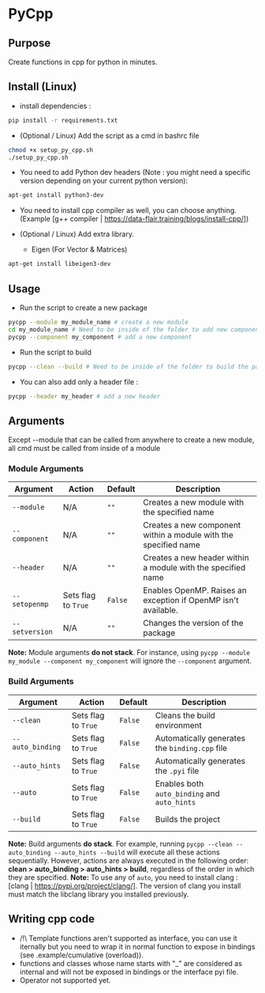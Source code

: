 # PyCpp

## Purpose

Create functions in cpp for python in minutes.

## Install (Linux)

- install dependencies :

```sh
pip install -r requirements.txt
```

- (Optional / Linux) Add the script as a cmd in bashrc file

```sh
chmod +x setup_py_cpp.sh
./setup_py_cpp.sh
```

- You need to add Python dev headers (Note : you might need a specific version depending on your current python version):

```sh
apt-get install python3-dev
```

- You need to install cpp compiler as well, you can choose anything. (Example [g++ compiler | https://data-flair.training/blogs/install-cpp/])

- (Optional / Linux) Add extra library.
  - Eigen (For Vector & Matrices)

```sh
apt-get install libeigen3-dev
```

## Usage

- Run the script to create a new package

```sh
pycpp --module my_module_name # create a new module
cd my_module_name # Need to be inside of the folder to add new component.
pycpp --component my_component # add a new component
```

- Run the script to build

```sh
pycpp --clean --build # Need to be inside of the folder to build the package.
```

- You can also add only a header file :

```sh
pycpp --header my_header # add a new header
```

## Arguments

Except --module that can be called from anywhere to create a new module, all cmd must be called from inside of a module

### Module Arguments

| Argument       | Action              | Default | Description                                                     |
| -------------- | ------------------- | ------- | --------------------------------------------------------------- |
| `--module`     | N/A                 | `""`    | Creates a new module with the specified name                    |
| `--component`  | N/A                 | `""`    | Creates a new component within a module with the specified name |
| `--header`     | N/A                 | `""`    | Creates a new header within a module with the specified name    |
| `--setopenmp`  | Sets flag to `True` | `False` | Enables OpenMP. Raises an exception if OpenMP isn't available.  |
| `--setversion` | N/A                 | `""`    | Changes the version of the package                              |

**Note:** Module arguments **do not stack**. For instance, using `pycpp --module my_module --component my_component` will ignore the `--component` argument.

### Build Arguments

| Argument         | Action              | Default | Description                                    |
| ---------------- | ------------------- | ------- | ---------------------------------------------- |
| `--clean`        | Sets flag to `True` | `False` | Cleans the build environment                   |
| `--auto_binding` | Sets flag to `True` | `False` | Automatically generates the `binding.cpp` file |
| `--auto_hints`   | Sets flag to `True` | `False` | Automatically generates the `.pyi` file        |
| `--auto`         | Sets flag to `True` | `False` | Enables both `auto_binding` and `auto_hints`   |
| `--build`        | Sets flag to `True` | `False` | Builds the project                             |

**Note:** Build arguments **do stack**. For example, running `pycpp --clean --auto_binding --auto_hints --build` will execute all these actions sequentially. However, actions are always executed in the following order: **clean > auto_binding > auto_hints > build**, regardless of the order in which they are specified.
**Note:** To use any of `auto`, you need to install clang : [clang | https://pypi.org/project/clang/]. The version of clang you install must match the libclang library you installed previously.

## Writing cpp code

- /!\ Template functions aren't supported as interface, you can use it iternally but you need to wrap it in normal function to expose in bindings (see .example/cumulative (overload)).
- functions and classes whose name starts with "\_" are considered as internal and will not be exposed in bindings or the interface pyi file.
- Operator not supported yet.
